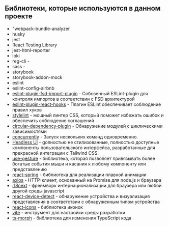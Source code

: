 ## Библиотеки, которые используются в данном проекте


- "webpack-bundle-analyzer
- husky
- jest
- React Testing Library
- jest-html-reporter
- loki
- reg-cli - 
- sass - 
- storybook
- storybook-addon-mock
- eslint
- eslint-config-airbnb
- [eslint-plugin-fsd-import-plugin](https://www.npmjs.com/package/eslint-plugin-fsd-import-plugin) - Собсвенный ESLint-plugin для контроля импортов в соответствии с FSD архитектурой
- [eslint-plugin-react-hooks](https://www.npmjs.com/package/eslint-plugin-react-hooks) - Плагин ESLint обеспечивает соблюдение правил хуков
- [stylelint](https://stylelint.io/) - мощный линтер CSS, который поможет избежать ошибок и обеспечить соблюдение соглашений
- [circular-dependency-plugin](https://www.npmjs.com/package/circular-dependency-plugin) - Обнаружение модулей с циклическими зависимостями
- [concurrently](https://www.npmjs.com/package/concurrently) - Запуск нескольких команд одновременно.
- [Headless UI](https://headlessui.com/) - gолностью не стилизованные, полностью доступные компоненты пользовательского интерфейса, разработанные для прекрасной интеграции с Tailwind CSS.
- [use-gesture](https://use-gesture.netlify.app/) - библиотека, которая позволяет привязывать более богатые события мыши и касания к любому компоненту или представлению
- [react-spring](https://www.react-spring.dev/) - библиотека для реализации плавной анимации
- [axios](https://axios-http.com) - HTTP-клиент, основанный на Promise для node.js и браузера
- [i18next](https://www.i18next.com/) - фреймворк интернационализации для браузера или любой другой среды javascript
- [react-device-detect](https://www.npmjs.com/package/react-device-detect) - обнаружение устройства и визуализация представления в соответствии с обнаруженным типом устройства
- [react-icons](https://react-icons.github.io/react-icons) - библиотека иконок
- [vite](https://vitejs.dev/) - инструмент для настройки среды разработки
- [ts-morph](https://ts-morph.com/) - библиотека для изменения TypeScript кода